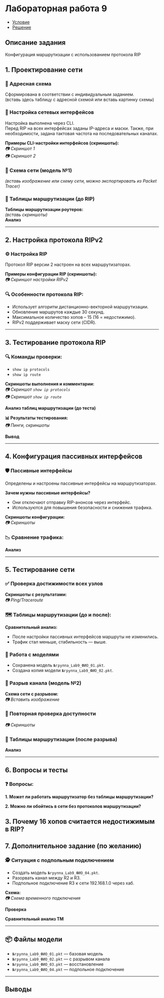 # Лабораторная работа 9

- [Условие](https://temablag.github.io/BSU/computer_networks/lab9/lab9_theory.pdf)
- [Решение](https://temablag.github.io/BSU/computer_networks/lab9/lab9.pdf)

## Описание задания
Конфигурация маршрутизации с использованием протокола RIP

## 1. Проектирование сети

### 📍 Адресная схема
Сформирована в соответствии с индивидуальным заданием.  
(вставь здесь таблицу с адресной схемой или вставь картинку схемы)

### 🔧 Настройка сетевых интерфейсов
Настройка выполнена через CLI.  
Перед RIP на всех интерфейсах заданы IP-адреса и маски. Также, при необходимости, задана тактовая частота на последовательных каналах.

**Примеры CLI-настройки интерфейсов (скриншоты):**  
_📷 Скриншот 1_  
_📷 Скриншот 2_

### 📡 Схема сети (модель №1)
_(вставь изображение или схему сети, можно экспортировать из Packet Tracer)_

### 🧭 Таблицы маршрутизации (до RIP)
**Таблицы маршрутизации роутеров:**  
_(вставь скриншоты)_  
**Анализ**  

---

## 2. Настройка протокола RIPv2

### ⚙ Настройка RIP
Протокол RIP версии 2 настроен на всех маршрутизаторах.

**Примеры конфигурации RIP (скриншоты):**  
_📷 Скриншот настройки RIPv2_

### 🔍 Особенности протокола RIP:
- Использует алгоритм дистанционно-векторной маршрутизации.
- Обновление маршрутов каждые 30 секунд.
- Максимальное количество хопов – 15 (16 = недостижимо).
- RIPv2 поддерживает маску сети (CIDR).

---

## 3. Тестирование протокола RIP

### 🔍 Команды проверки:
- `show ip protocols`
- `show ip route`

**Скриншоты выполнения и комментарии:**  
_📷 Скриншот `show ip protocols`_  
_📷 Скриншот `show ip route`_

**Анализ таблиц маршрутизации (до теста)**

**📊 Результаты тестирования:**  
_📷 Пинги, скриншоты_

**Вывод**

---

## 4. Конфигурация пассивных интерфейсов

### 🛡 Пассивные интерфейсы
Определены и настроены пассивные интерфейсы на маршрутизаторах.

**Зачем нужны пассивные интерфейсы?**
- Они отключают отправку RIP-анонсов через интерфейс.
- Используются для повышения безопасности и снижения трафика.

**Скриншоты конфигурации:**  
_📷 Скриншоты_

### 📉 Сравнение трафика:
**Анализ**

---

## 5. Тестирование сети

### ✅ Проверка достижимости всех узлов
**Скриншоты с результатами:**  
_📷 Ping/Traceroute_

### 🗺 Таблицы маршрутизации (до и после):
**Сравнительный анализ:**  
- После настройки пассивных интерфейсов маршруты не изменились.
- Трафик стал меньше, стабильность — выше.

### 🧾 Работа с моделями

- Сохранена модель `№группа_Lab9_ФИО_01.pkt`.
- Создана копия модели `№группа_Lab9_ФИО_02.pkt`.

### 🔌 Разрыв канала (модель №2)
**Схема сети с разрывом:**  
_📷 Вставить изображение_

### 📶 Повторная проверка доступности
_📷 Скриншоты_

### 🔄 Таблицы маршрутизации (после разрыва)
**Анализ**  

---

## 6. Вопросы и тесты

### ❓ Вопросы:

**1. Может ли работать маршрутизатор без таблицы маршрутизации?**  

**2. Можно ли обойтись в сети без протоколов маршрутизации?**  

**3. Почему 16 хопов считается недостижимым в RIP?**  
---

## 7. Дополнительное задание (по желанию)

### 🕵 Ситуация с подпольным подключением

- Создать модель `№группа_Lab9_ФИО_04.pkt`.
- Разорвать  канал между R2 и R3.
- Подпольное подключение R3 к сети 192.168.1.0 через хаб.

**Схема:**  
_📷 Схема временного подключения_

**Проверка**  

**Сравнительный анализ ТМ**  

---

## 📦 Файлы модели

- `№группа_Lab9_ФИО_01.pkt` — базовая модель
- `№группа_Lab9_ФИО_02.pkt` — с разрывом канала
- `№группа_Lab9_ФИО_03.pkt` — восстановление
- `№группа_Lab9_ФИО_04.pkt` — подпольное подключение

---

## Выводы
